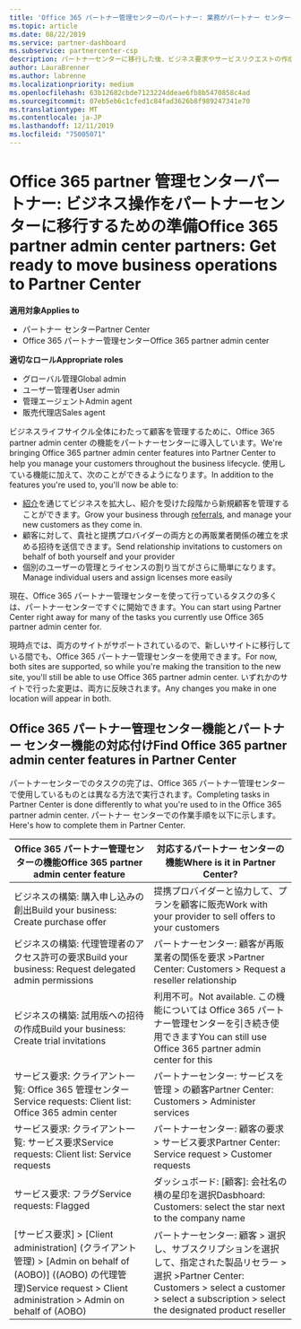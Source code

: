 ```yaml
---
title: 'Office 365 パートナー管理センターのパートナー: 業務がパートナー センターに移行する | パートナー センター'
ms.topic: article
ms.date: 08/22/2019
ms.service: partner-dashboard
ms.subservice: partnercenter-csp
description: パートナーセンターに移行した後、ビジネス要求やサービスリクエストの作成など、一般的な Office 365 partner 管理センターの機能を見つけます。
author: LauraBrenner
ms.author: labrenne
ms.localizationpriority: medium
ms.openlocfilehash: 63b12682cbde7123224ddeae6fb8b5470858c4ad
ms.sourcegitcommit: 07eb5eb6c1cfed1c84fad3626b8f989247341e70
ms.translationtype: MT
ms.contentlocale: ja-JP
ms.lasthandoff: 12/11/2019
ms.locfileid: "75005071"
---
```

# <a name="office-365-partner-admin-center-partners-get-ready-to-move-business-operations-to-partner-center"></a><span data-ttu-id="51638-103">Office 365 partner 管理センターパートナー: ビジネス操作をパートナーセンターに移行するための準備</span><span class="sxs-lookup"><span data-stu-id="51638-103">Office 365 partner admin center partners: Get ready to move business operations to Partner Center</span></span>

<span data-ttu-id="51638-104">**適用対象**</span><span class="sxs-lookup"><span data-stu-id="51638-104">**Applies to**</span></span> 

- <span data-ttu-id="51638-105">パートナー センター</span><span class="sxs-lookup"><span data-stu-id="51638-105">Partner Center</span></span>
- <span data-ttu-id="51638-106">Office 365 パートナー管理センター</span><span class="sxs-lookup"><span data-stu-id="51638-106">Office 365 partner admin center</span></span>

<span data-ttu-id="51638-107">**適切なロール**</span><span class="sxs-lookup"><span data-stu-id="51638-107">**Appropriate roles**</span></span>
-   <span data-ttu-id="51638-108">グローバル管理</span><span class="sxs-lookup"><span data-stu-id="51638-108">Global admin</span></span>
-   <span data-ttu-id="51638-109">ユーザー管理者</span><span class="sxs-lookup"><span data-stu-id="51638-109">User admin</span></span>
-   <span data-ttu-id="51638-110">管理エージェント</span><span class="sxs-lookup"><span data-stu-id="51638-110">Admin agent</span></span>
-   <span data-ttu-id="51638-111">販売代理店</span><span class="sxs-lookup"><span data-stu-id="51638-111">Sales agent</span></span>

<span data-ttu-id="51638-112">ビジネスライフサイクル全体にわたって顧客を管理するために、Office 365 partner admin center の機能をパートナーセンターに導入しています。</span><span class="sxs-lookup"><span data-stu-id="51638-112">We're bringing Office 365 partner admin center features into Partner Center to help you manage your customers throughout the business lifecycle.</span></span> <span data-ttu-id="51638-113">使用している機能に加えて、次のことができるようになります。</span><span class="sxs-lookup"><span data-stu-id="51638-113">In addition to the features you're used to, you'll now be able to:</span></span> 

*  <span data-ttu-id="51638-114">[紹介](referrals.md)を通じてビジネスを拡大し、紹介を受けた段階から新規顧客を管理することができます。</span><span class="sxs-lookup"><span data-stu-id="51638-114">Grow your business through [referrals](referrals.md), and manage your new customers as they come in.</span></span>
*  <span data-ttu-id="51638-115">顧客に対して、貴社と提携プロバイダーの両方との再販業者関係の確立を求める招待を送信できます。</span><span class="sxs-lookup"><span data-stu-id="51638-115">Send relationship invitations to customers on behalf of both yourself and your provider</span></span>
*  <span data-ttu-id="51638-116">個別のユーザーの管理とライセンスの割り当てがさらに簡単になります。</span><span class="sxs-lookup"><span data-stu-id="51638-116">Manage individual users and assign licenses more easily</span></span>

<span data-ttu-id="51638-117">現在、Office 365 パートナー管理センターを使って行っているタスクの多くは、パートナーセンターですぐに開始できます。</span><span class="sxs-lookup"><span data-stu-id="51638-117">You can start using Partner Center right away for many of the tasks you currently use Office 365 partner admin center for.</span></span> 

<span data-ttu-id="51638-118">現時点では、両方のサイトがサポートされているので、新しいサイトに移行している間でも、Office 365 パートナー管理センターを使用できます。</span><span class="sxs-lookup"><span data-stu-id="51638-118">For now, both sites are supported, so while you're making the transition to the new site, you'll still be able to use Office 365 partner admin center.</span></span> <span data-ttu-id="51638-119">いずれかのサイトで行った変更は、両方に反映されます。</span><span class="sxs-lookup"><span data-stu-id="51638-119">Any changes you make in one location will appear in both.</span></span>

## <a name="find-office-365-partner-admin-center-features-in-partner-center"></a><span data-ttu-id="51638-120">Office 365 パートナー管理センター機能とパートナー センター機能の対応付け</span><span class="sxs-lookup"><span data-stu-id="51638-120">Find Office 365 partner admin center features in Partner Center</span></span>

<span data-ttu-id="51638-121">パートナーセンターでのタスクの完了は、Office 365 パートナー管理センターで使用しているものとは異なる方法で実行されます。</span><span class="sxs-lookup"><span data-stu-id="51638-121">Completing tasks in Partner Center is done differently to what you're used to in the Office 365 partner admin center.</span></span> <span data-ttu-id="51638-122">パートナー センターでの作業手順を以下に示します。</span><span class="sxs-lookup"><span data-stu-id="51638-122">Here's how to complete them in Partner Center.</span></span>

| <span data-ttu-id="51638-123">Office 365 パートナー管理センターの機能</span><span class="sxs-lookup"><span data-stu-id="51638-123">Office 365 partner admin center feature</span></span>                       | <span data-ttu-id="51638-124">対応するパートナー センターの機能</span><span class="sxs-lookup"><span data-stu-id="51638-124">Where is it in Partner Center?</span></span> | 
|   -----------------------------------------------  | -------------- |
| <span data-ttu-id="51638-125">ビジネスの構築: 購入申し込みの創出</span><span class="sxs-lookup"><span data-stu-id="51638-125">Build your business: Create purchase offer</span></span> | <span data-ttu-id="51638-126">提携プロバイダーと協力して、プランを顧客に販売</span><span class="sxs-lookup"><span data-stu-id="51638-126">Work with your provider to sell offers to your customers</span></span> |
| <span data-ttu-id="51638-127">ビジネスの構築: 代理管理者のアクセス許可の要求</span><span class="sxs-lookup"><span data-stu-id="51638-127">Build your business: Request delegated admin permissions</span></span> | <span data-ttu-id="51638-128">パートナーセンター: 顧客が再販業者の関係を要求 ></span><span class="sxs-lookup"><span data-stu-id="51638-128">Partner Center: Customers > Request a reseller relationship</span></span> |
| <span data-ttu-id="51638-129">ビジネスの構築: 試用版への招待の作成</span><span class="sxs-lookup"><span data-stu-id="51638-129">Build your business: Create trial invitations</span></span> | <span data-ttu-id="51638-130">利用不可。</span><span class="sxs-lookup"><span data-stu-id="51638-130">Not available.</span></span> <span data-ttu-id="51638-131">この機能については Office 365 パートナー管理センターを引き続き使用できます</span><span class="sxs-lookup"><span data-stu-id="51638-131">You can still use Office 365 partner admin center for this</span></span> |
| <span data-ttu-id="51638-132">サービス要求: クライアント一覧: Office 365 管理センター</span><span class="sxs-lookup"><span data-stu-id="51638-132">Service requests: Client list: Office 365 admin center</span></span> | <span data-ttu-id="51638-133">パートナーセンター: サービスを管理 > の顧客</span><span class="sxs-lookup"><span data-stu-id="51638-133">Partner Center: Customers > Administer services</span></span> |
| <span data-ttu-id="51638-134">サービス要求: クライアント一覧: サービス要求</span><span class="sxs-lookup"><span data-stu-id="51638-134">Service requests: Client list: Service requests</span></span> | <span data-ttu-id="51638-135">パートナーセンター: 顧客の要求 > サービス要求</span><span class="sxs-lookup"><span data-stu-id="51638-135">Partner Center: Service request > Customer requests</span></span> |
| <span data-ttu-id="51638-136">サービス要求: フラグ</span><span class="sxs-lookup"><span data-stu-id="51638-136">Service requests: Flagged</span></span> | <span data-ttu-id="51638-137">ダッシュボード: [顧客]: 会社名の横の星印を選択</span><span class="sxs-lookup"><span data-stu-id="51638-137">Dasbhoard: Customers: select the star next to the company name</span></span> |
| <span data-ttu-id="51638-138">[サービス要求] > [Client administration] (クライアント管理) > [Admin on behalf of (AOBO)] ((AOBO) の代理管理)</span><span class="sxs-lookup"><span data-stu-id="51638-138">Service request > Client administration > Admin on behalf of (AOBO)</span></span> | <span data-ttu-id="51638-139">パートナーセンター: 顧客 > 選択し、サブスクリプションを選択して、指定された製品リセラー > 選択 ></span><span class="sxs-lookup"><span data-stu-id="51638-139">Partner Center: Customers > select a customer > select a subscription > select the designated product reseller</span></span> |


